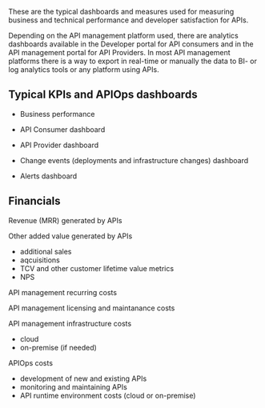 These are the typical dashboards and measures used for measuring business and technical performance and developer satisfaction for APIs.

Depending on the API management platform used, there are analytics dashboards available in the Developer portal for API consumers and in the API management portal for API Providers. In most API management platforms there is a way to export in real-time or manually the data to BI- or log analytics tools or any platform using APIs.

## Typical KPIs and APIOps dashboards

*   Business performance

*   API Consumer dashboard

*   API Provider dashboard

*   Change events (deployments and infrastructure changes) dashboard

*   Alerts dashboard

## Financials

<span>Revenue (MRR) generated by APIs</span>

Other added value generated by APIs

*   additional sales
*   aqcuisitions
*   TCV and other customer lifetime value metrics
*   NPS

<span>API management recurring costs</span>

<span><span>API management licensing and maintanance costs</span></span>

API management infrastructure costs

*   cloud
*   on-premise (if needed)

APIOps costs

*   development of new and existing APIs
*   monitoring and maintaining APIs
*   API runtime environment costs (cloud or on-premise)
